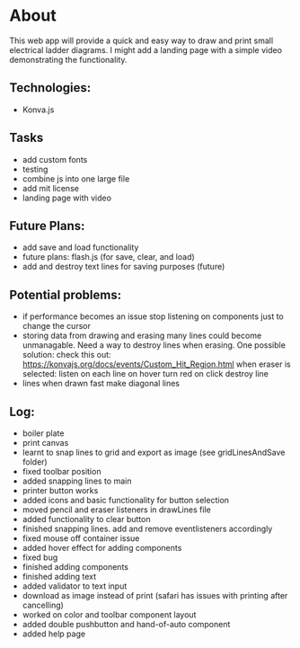 # About
This web app will provide a quick and easy way to draw and print small electrical ladder diagrams. I might add a landing page with a simple video demonstrating the functionality.

## Technologies:
- Konva.js

## Tasks
- add custom fonts
- testing
- combine js into one large file
- add mit license
- landing page with video

## Future Plans:
- add save and load functionality
- future plans: flash.js (for save, clear, and load)
- add and destroy text lines for saving purposes (future)

## Potential problems:
- if performance becomes an issue stop listening on components just to change the cursor
- storing data from drawing and erasing many lines could become unmanagable. Need
    a way to destroy lines when erasing. One possible solution:
        check this out: https://konvajs.org/docs/events/Custom_Hit_Region.html
        when eraser is selected:
            listen on each line
            on hover turn red
            on click destroy line
- lines when drawn fast make diagonal lines

## Log:
- boiler plate
- print canvas
- learnt to snap lines to grid and export as image (see gridLinesAndSave folder)
- fixed toolbar position
- added snapping lines to main
- printer button works
- added icons and basic functionality for button selection
- moved pencil and eraser listeners in drawLines file
- added functionality to clear button
- finished snapping lines. add and remove eventlisteners accordingly
- fixed mouse off container issue
- added hover effect for adding components
- fixed bug
- finished adding components
- finished adding text
- added validator to text input
- download as image instead of print (safari has issues with printing after cancelling)
- worked on color and toolbar component layout
- added double pushbutton and hand-of-auto component
- added help page